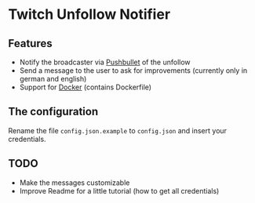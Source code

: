 # Twitch Unfollow Notifier

## Features

- Notify the broadcaster via [Pushbullet](https://pushbullet.com) of the unfollow
- Send a message to the user to ask for improvements (currently only in german and english)
- Support for [Docker](https://docker.com) (contains Dockerfile)

## The configuration

Rename the file `config.json.example` to `config.json` and insert your credentials.

## TODO

- Make the messages customizable
- Improve Readme for a little tutorial (how to get all credentials)
